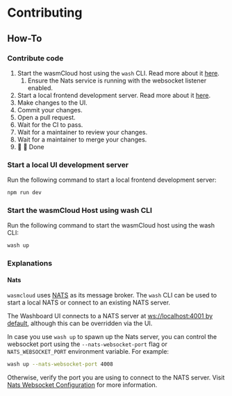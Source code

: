 # Contributing

## How-To

### Contribute code

1. Start the wasmCloud host using the `wash` CLI. Read more about it [here](#start-the-wasmcloud-host-using-wash-cli).
   1. Ensure the Nats service is running with the websocket listener enabled.
2. Start a local frontend development server. Read more about it [here](#start-a-local-ui-development-server).
3. Make changes to the UI.
4. Commit your changes.
5. Open a pull request.
6. Wait for the CI to pass.
7. Wait for a maintainer to review your changes.
8. Wait for a maintainer to merge your changes.
9. 🚀 🏁 Done

### Start a local UI development server

Run the following command to start a local frontend development server:

```bash
npm run dev
```

### Start the wasmCloud Host using wash CLI

Run the following command to start the wasmCloud host using the wash CLI:

```bash
wash up
```

### Explanations

#### Nats

`wasmcloud` uses [NATS](https://nats.io/) as its message broker. The `wash` CLI can be used to start a local NATS
or connect to an existing NATS server.

The Washboard UI connects to a NATS server at [ws://localhost:4001 by default][0], although this can be overridden via
the UI.

In case you use `wash up` to spawn up the Nats server, you can control the websocket port using the
`--nats-websocket-port` flag or `NATS_WEBSOCKET_PORT` environment variable. For example:

```bash
wash up --nats-websocket-port 4008
```

Otherwise, verify the port you are using to connect to the NATS server. Visit [Nats Websocket Configuration][1] for more
information.

[0]: https://github.com/wasmCloud/wash/blob/a74b50297496578e5e6c0ee806304a3ff05cd073/packages/washboard/src/lattice/lattice-service.ts#L70
[1]: https://docs.nats.io/running-a-nats-service/configuration/websocket/websocket_conf
